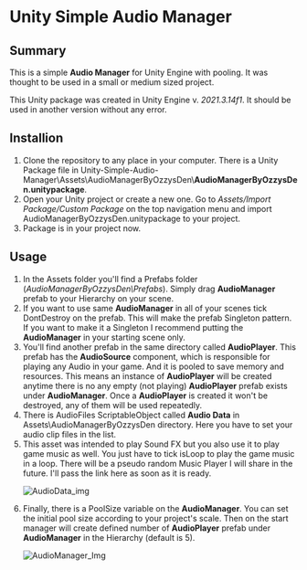 # Unity Simple Audio Manager
<h2><b>Summary</b></h2>
This is a simple <b>Audio Manager</b> for Unity Engine with pooling. It was thought to be used in a small or medium sized project.

This Unity package was created in Unity Engine v. <i>2021.3.14f1</i>. It should be used in another version without any error.

<h2><b>Installion</b></h2>
<ol>
<li>Clone the repository to any place in your computer. There is a Unity Package file in Unity-Simple-Audio-Manager\Assets\AudioManagerByOzzysDen\<b>AudioManagerByOzzysDen.unitypackage</b>.</li>
<li>Open your Unity project or create a new one. Go to <i>Assets/Import Package/Custom Package</i> on the top navigation menu and import AudioManagerByOzzysDen.unitypackage to your project.</li>
<li>Package is in your project now.</li>
</ol>
<h2><b>Usage</b></h2>
<ol>
<li>In the Assets folder you'll find a Prefabs folder (<i>AudioManagerByOzzysDen\Prefabs</i>). Simply drag <b>AudioManager</b> prefab to your Hierarchy on your scene.
<li>If you want to use same <b>AudioManager</b> in all of your scenes tick DontDestroy on the prefab. This will make the prefab Singleton pattern. If you want to make it a Singleton I recommend putting the <b>AudioManager</b> in your starting scene only.
<li>You'll find another prefab in the same directory called <b>AudioPlayer</b>. This prefab has the <b>AudioSource</b> component, which is responsible for playing any Audio in your game. And it is pooled to save memory and resources. This means an instance of <b>AudioPlayer</b> will be created anytime there is no any empty (not playing) <b>AudioPlayer</b> prefab exists under <b>AudioManager</b>. Once a <b>AudioPlayer</b> is created it won't be destroyed, any of them will be used repeatedly.
<li>There is AudioFiles ScriptableObject called <b>Audio Data</b> in Assets\AudioManagerByOzzysDen directory. Here you have to set your audio clip files in the list.
<li>This asset was intended to play Sound FX but you also use it to play game music as well. You just have to tick isLoop to play the game music in a loop. There will be a pseudo random Music Player I will share in the future. I'll pass the link here as soon as it is ready.


![AudioData_img](https://user-images.githubusercontent.com/22709206/205247567-d78392db-4093-42ba-8e9a-21a730b43fce.png)


<li>Finally, there is a PoolSize variable on the <b>AudioManager</b>. You can set the initial pool size according to your project's scale. Then on the start manager will create defined number of <b>AudioPlayer</b> prefab under <b>AudioManager</b> in the Hierarchy (default is 5).



![AudioManager_Img](https://user-images.githubusercontent.com/22709206/205246880-56130d76-c010-4df9-9482-568f6a7fb71b.png)
